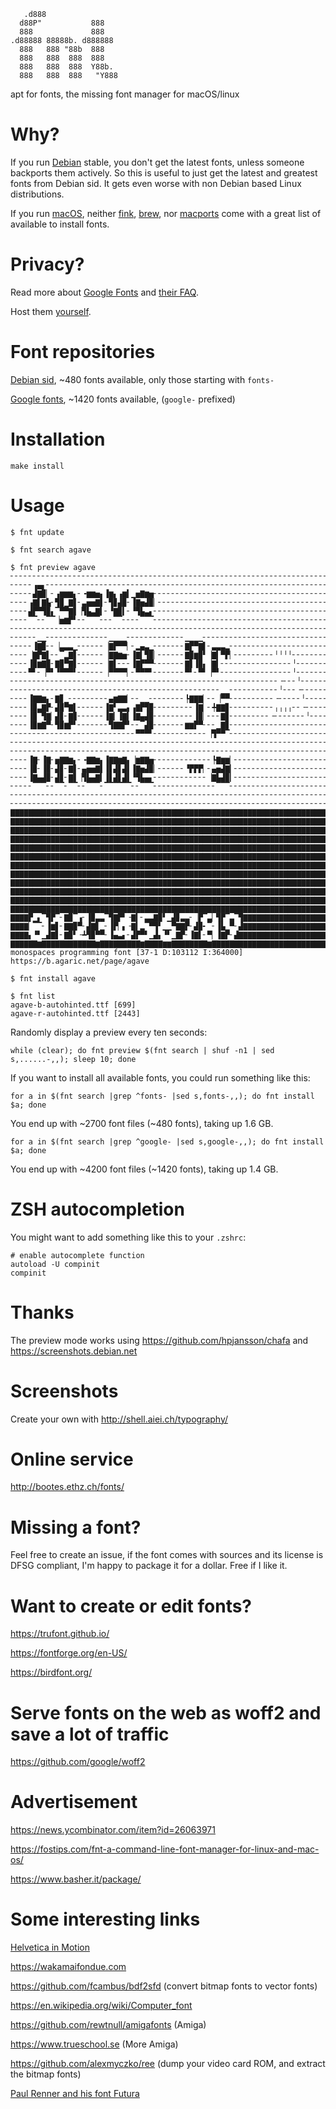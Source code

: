 ```
   .d888
  d88P"           888
  888             888
.d88888 88888b. d888888
  888   888 "88b  888
  888   888  888  888
  888   888  888  Y88b.
  888   888  888   "Y888
```

apt for fonts, the missing font manager for macOS/linux

# Why?

If you run [Debian](https://www.debian.org) stable, you don't get the latest fonts, unless someone backports them actively. So this is useful to just get the latest and greatest fonts from Debian sid. It gets even worse with non Debian based Linux distributions.

If you run [macOS](https://www.next.com), neither [fink](https://www.finkproject.org), [brew](https://brew.sh), nor [macports](https://www.macports.org) come with a great list of available to install fonts.

# Privacy?

Read more about [Google Fonts](https://uxdesign.cc/a-privacy-concern-about-google-fonts-5aa4418bf87e) and [their FAQ](https://developers.google.com/fonts/faq#what_does_using_the_google_fonts_api_mean_for_the_privacy_of_my_users).

Host them [yourself](https://wicki.io/posts/2020-11-goodbye-google-fonts/).

# Font repositories

[Debian sid](https://packages.debian.org/unstable/fonts/), ~480 fonts available, only those starting with `fonts-`

[Google fonts](https://github.com/google/fonts), ~1420 fonts available, (`google-` prefixed)

# Installation

```
make install
```

# Usage

```
$ fnt update

$ fnt search agave

$ fnt preview agave
╴╴╴╴╴╴╴╴╴╴╴╴╴╴╴╴╴╴╴╴╴╴╴╴╴╴╴╴╴╴╴╴╴╴╴╴╴╴╴╴╴╴╴╴╴╴╴╴╴╴╴╴╴╴╴╴╴╴╴╴╴╴╴╴╴╴╴╴╴╴╴╴╴╴╴╴
╴╴╴╴╴▗▄▖╴╴╴╴╴╴╴╴╴╴╴╴╴╴╴╴╴╴╴╴╴╴╴╴╴╴╴╴╴╴╴╴╴╴╴╴╴╴╴╴╴╴╴╴╴╴╴╴╴╴╴╴╴╴╴╴╴╴╴╴╴╴╴╴╴╴╴╴
╴╴╴╴╴▟▇▉▏╴▗▆▆▆▖╴╺▆▆▅▖▐▆▖▗▆▍▁▅▇▆▅╴╴╴╴╴╴╴╴╴╴╴╴╴╴╴╴╴╴╴╴╴╴╴╴╴╴╴╴╴╴╴╴╴╴╴╴╴╴╴╴╴╴╴╴
╴╴╴╴▗▇▌▇▙╴▜▉▁▇▋╴▃▅▅▇▌╴▜▊▟▉╴▐▇▅▟▉▏╴╴╴╴╴╴╴╴╴╴╴╴╴╴╴╴╴╴╴╴╴╴╴╴╴╴╴╴╴╴╴╴╴╴╴╴╴╴╴╴╴╴╴
╴╴╴╴▟▛▀▜▉▖▔▀▀▇▋▕▜▙▃▇▍╴▝▇▉▍╴▝▜▙▃▖╴╴╴╴╴╴╴╴╴╴╴╴╴╴╴╴╴╴╴╴╴╴╴╴╴╴╴╴╴╴╴╴╴╴╴╴╴╴╴╴╴╴╴╴
╴╴╴╴▔▔╴╴▔▔▕▅▆▛▘╴╴▔▔▔╴╴╴▔▔╴╴╴╴▔▔▔╴╴╴╴╴╴╴╴╴╴╴╴╴╴╴╴╴╴╴╴╴╴╴╴╴╴╴╴╴╴╴╴╴╴╴╴╴╴╴╴╴╴╴╴
╴╴╴╴╴╴╴╴╴╴╴╴╴╴╴╴╴╴╴╴╴╴╴╴╴╴╴╴╴╴╴╴╴╴╴╴╴╴╴╴╴╴╴╴╴╴╴╴╴╴╴╴╴╴╴╴╴╴╴╴╴╴╴╴╴╴╴╴╴╴╴╴╴╴╴╴
╴╴╴╴╴╴▁▁╴╴╴╴╴╴╴╴╴╴╴╴╴╴▁▁▁▁╴╴╴╴╴╴╴╴╴╴╴╴╴▁▁▁▁╴╴╴╴╴╴╴╴╴╴╴╴╴╴╴╴╴╴╴╴╴╴╴╴╴╴╴╴╴╴╴╴╴
╴╴╴╴╴▐▇▉╴╴▕▃▃▃▁╴╴╴╴╴╴▕▇▛▀▀▏╴▂▄▃▁╴╴╴╴╴╴╴▇▛▀▇▌╴▃▃▃▂╴╴╴╴╴╴╴╴╴╴╴╴╴╴╴╴╴╴╴╴╴╴╴╴╴╴╴
╴╴╴╴▕▇▛▇▌╴╴▔▂▇▋╴╴╴╴╴╴▕▇▇▆▅╴▐▇▍▜▉▏╴╴╴╴╴╴▇▉▆▉▘▕▇▍▀▛▏╴╴╴╴╴╴╴╴╴╵╵╵╵╴╴╴╴╴╴╴╴╴╴╴╴╴
╴╴╴╴▐▉▆▇▉╴▇▉▀▇▋╴╴╴╴╴╴▕▇▌╴╴╴▐▇▛▀▀╴╴╴╴╴╴╴▇▋▐▉▖▕▇▍╴╴╴╴╴╴╴╴╴╴╴╴╴╴╴╴╵╴╴╴╴╴╴╴╴╴╴╴╴
╴╴╴╴▀▘╴▕▀▘▝▀▀▀▘╴╴╴╴╴╴▕▀▀▀▀▏╴▀▀▀▘╴╴╴╴╴╴╴▀▘╴▀▘▕▀▘╴╴╴╴╴╴╴╴╴╴╴╴╴╴╴╴╵╴╴╴╴╴╴╴╴╴╴╴╴
╴╴╴╴╴╴╴╴╴╴╴╴╴╴╴╴╴╴╴╴╴╴╴╴╴╴╴╴╴╴╴╴╴╴╴╴╴╴╴╴╴╴╴╴╴╴╴╴╴╴╴╴╴╴╴╴╴╴╴╴╶╴╴╴╵╴╴╴╴╴╴╴╴╴╴╴
╴╴╴╴╴╴╴╴╴╴╴╴╴╴╴╴╴╴╴╴╴╴╴╴╴╴╴╴╴╴╴╴╴╴╴╴╴╴╴╴╴╴╴╴╴╴╴▁▁╴╴╴╴╴╴╴╴╴╴╴╵╴╴╴╶╴╴╴╴╴╴╴╴╴╴╴
╴╴╴╴▐▇▇▆▖╴▇▊▁╴╴╴╴╴╴╴╴╴▄▆▇▇▏╴╴▁▁╴╴╴╴╴╴╴╴┡▇▇▇▏╴╴▕▀▀╴╴╴╴╴╴╴╴╴╴╶╴╴╴╴╴╵╴╴╴╴╴╴╴╴╴╴
╴╴╴╴▐▉▃▇▛╴▟▉▀▇▌╴╴╴╴╴╴▐▇▘▃▃▖▗▇▛▜▉╴╴╴╴╴╴╴╴╴▐▇▏╴╇▇▇▊╴╴╴╴╴╴╴╴╴╴╷╷╷╷╴╴╶╴╴╴╴╴╴╴╴╴╴
╴╴╴╴▐▉▔▜▇▏▟▊╴▇▊╴╴╴╴╴╴▐▇▎▐▇▍▐▇▄▟▉╴╴╴╴╴╴╴╴╴▐▉▏╴╴╴▇▊╴╴╴╴╴╴╴╴╴╶╴╴╴╴╴╴╴╵╴╴╴╴╴╴╴╴╴
╴╴╴╴▐▉▆▇▀╴▜▉▆▛▘╴╴╴╴╴╴╴▜▇▇▛▘╴╴▔▟▉╴╴╴╴╴╴╴▆▆▛▀╴╴╴▁▇▊╴╴╴╴╴╴╴╴╴╴╴╴╴╴╴╴╴╴╴╴╴╴╴╴╴╴╴
╴╴╴╴╴╴╴╴╴╴╴╴╴╴╴╴╴╴╴╴╴╴╴╴╴╴╴╴▀▀▀▘╴╴╴╴╴╴╴╴╴╴╴╴▕▜▀▀▔╴╴╴╴╴╴╴╴╴╴╴╴╴╴╴╴╴╴╴╴╴╴╴╴╴╴╴
╴╴╴╴╴╴╴╴╴╴╴╴╴╴╴╴╴╴╴╴╴╴╴╴╴╴╴╴╴╴╴╴╴╴╴╴╴╴╴╴╴╴╴╴╴╴╴╴╴╴╴╴╴╴╴╴╴╴╴╴╴╴╴╴╴╴╴╴╴╴╴╴╴╴╴╴
╴╴╴╴╴╴╴╴╴╴╴╴╴╴╴╴╴╴╴╴╴╴╴╴╴╴╴╴╴╴╴╴╴╴╴╴╴╴╴╴╴╴╴╴╴╴╴╴╴╴╴╴╴╴╴╴╴╴╴╴╴╴╴╴╴╴╴╴╴╴╴╴╴╴╴╴
╴╴╴╴▐▇╴▐▇╴▅▇▇▆▖╴╺▇▇▆▖▐▇▇▆▇▖▕▆▇▇▅╴╴╴╴╴╴╴╴╴╴╴╴╴┡▇▆▆▏╴╴╴╴╴╴╴╴╴╴╴╴╴╴╴╴╴╴╴╴╴╴╴╴╴╴
╴╴╴╴▐▉╴▐▉╴▟▊╴▇▋╴▄▅▅▇▌▐▋▟▋▟▌▐▇▅▟▉▏╴╴╴╴╴╴▝▛▛▛▏╴▄▅▟▇▎╴╴╴╴╴╴╴╴╴╴╴╴╴╴╴╴╴╴╴╴╴╴╴╴╴╴
╴╴╴╴▐▇▄▟▉╴▟▊╴▇▋▕▜▙▄▇▍▐▋▟▋▟▌▝▜▙▄▖╴╴╴╴╴╴╴╴╴╴╴╴▕▇▙▟▉▎╴╴╴╴╴╴╴╴╴╴╴╴╴╴╴╴╴╴╴╴╴╴╴╴╴╴
╴╴╴╴╴▔▔▔╴╴▔▔╴▔▔╴╴▔▔▔╴▔▔▔▔▔▔╴╴▔▔▔╴╴╴╴╴╴╴╴╴╴╴╴╴╴▔▔▔╴╴╴╴╴╴╴╴╴╴╴╴╴╴╴╴╴╴╴╴╴╴╴╴╴╴╴
╴╴╴╴╴╴╴╴╴╴╴╴╴╴╴╴╴╴╴╴╴╴╴╴╴╴╴╴╴╴╴╴╴╴╴╴╴╴╴╴╴╴╴╴╴╴╴╴╴╴╴╴╴╴╴╴╴╴╴╴╴╴╴╴╴╴╴╴╴╴╴╴╴╴╴╴
╴╴╴╴╴╴╴╴╴╴╴╴╴╴╴╴╴╴╴╴╴╴╴╴╴╴╴╴╴╴╴╴╴╴╴╴╴╴╴╴╴╴╴╴╴╴╴╴╴╴╴╴╴╴╴╴╴╴╴╴╴╴╴╴╴╴╴╴╴╴╴╴╴╴╴╴
▇▇▇▇▇▇▇▇▇▇▇▇▇▇▇▇▇▇▇▇▇▇▇▇▇▇▇▇▇▇▇▇▇▇▇▇▇▇▇▇▇▇▇▇▇▇▇▇▇▇▇▇▇▇▇▇▇▇▇▇▇▇▇▇▇▇▇▇▇▇▇▇▇▛▃▇
▇▇▇▇▇▇▇▇▇▇▇▇▇▇▇▇▇▇▇▇▇▇▇▇▇▇▇▇▇▇▇▇▇▇▇▇▇▇▇▇▇▇▇▇▇▇▇▇▇▇▇▇▇▇▇▇▇▇▇▇▇▇▇▇▇▇▇▇▇▇▇▇▇▛▋▇
▇▇▇▇▇▇▇▇▇▇▇▇▇▇▇▇▇▇▇▇▇▇▇▇▇▇▇▇▇▇▇▇▇▇▇▇▇▇▇▇▇▇▇▇▇▇▇▇▇▇▇▇▇▇▇▇▇▇▇▇▇▇▇▇▇▇▇▇▇▇▇▇▇▛╏▇
▇▇▇▇▇▇▇▇▇▇▇▇▇▇▇▇▇▇▇▇▇▇▇▇▇▇▇▇▇▇▇▇▇▇▇▇▇▇▇▇▇▇▇▇▇▇▇▇▇▇▇▇▇▇▇▇▇▇▇▇▇▇▇▇▇▇▇▇▇▇▇▇▇▇▆▇
▇▇▇▇▇▇▇▇▇▇▇▇▇▇▇▇▇▇▇▇▇▇▇▇▇▇▇▇▇▇▇▇▇▇▇▇▇▇▇▇▇▇▇▇▇▇▇▇▇▇▇▇▇▇▇▇▇▇▇▇▇▇▇▇▇▇▇▇▇▇▇▉▛▀▀▉
▇▇▇▇▇▇▇▇▇▇▇▇▇▇▇▇▇▇▇▇▇▇▇▇▇▇▇▇▇▇▇▇▇▇▇▇▇▇▇▇▇▇▇▇▇▇▇▇▇▇▇▇▇▇▇▇▇▇▇▇▇▇▇▇▇▇▇▇▇▇▇▉▏╴▕▇
▇▇▇▇▇▇▇▇▇▇▇▇▇▇▇▇▇▇▇▇▇▇▇▇▇▇▇▇▇▇▇▇▇▇▇▇▇▇▇▇▇▇▇▇▇▇▇▇▇▇▇▇▇▇▇▇▇▇▇▇▇▇▇▇▇▇▇▇▇▇▇▇▇▆▆▇
▇▇▇▇▇▇▇▇▇▇▇▇▇▇▇▇▇▇▇▇▇▇▇▇▇▇▇▇▇▇▇▇▇▇▇▇▇▇▇▇▇▇▇▇▇▇▇▇▇▇▇▇▇▇▇▇▇▇▇▇▇▇▇▇▇▇▇▇▇▇▇▇▇▇▇▇
▇▇▇▇▇▇▇▇▇▇▇▇▇▇▇▇▇▇▇▇▇▇▇▇▇▇▇▇▇▇▇▇▇▇▇▇▇▇▇▇▇▇▇▇▇▇▇▇▇▇▇▇▇▇▇▇▇▇▇▇▇▇▇▇▇▇▇▇▇▇▇▇▇▇▇▇
▇▇▇▇▇▇▇▇▇▇▇▇▇▇▇▇▇▇▇▇▇▇▇▇▇▇▇▇▇▇▇▇▇▇▇▇▇▇▇▇▇▇▇▇▇▇▇▇▇▇▇▇▇▇▇▇▇▇▇▇▇▇▇▇▇▇▇▇▇▇▇▇▇▇▇▇
▇▇▇▇▇▇▇▇▇▇▇▇▇▇▇▇▇▇▇▇▇▇▇▇▇▇▇▇▇▇▇▇▇▇▇▇▇▇▇▇▇▇▇▇▇▇▇▇▇▇▇▇▇▇▇▇▇▇▇▇▇▇▇▇▇▇▇▇▇▇▇▇▇▇▇▇
▇▇▇▇▇▇▇▇▇▇▇▇▇▇▇▇▇▇▇▇▇▇▇▇▇▇▇▇▇▇▇▇▇▇▇▇▇▇▇▇▇▇▇▇▇▇▇▇▇▇▇▇▇▇▇▇▇▇▇▇▇▇▇▇▇▇▇▇▇▇▇▇▇▇▇▇
▇▇▇▇▛▁▖▔▜▛▔╴▇▉▔▗╴▐▉▃▃▔▜▇▛▘╶▇▍╴▃▃▇▉▘▁▟▊▃▃╴▕▛▔▃▏▜▛▔▃▔▜▇▇▇▇▇▇▇▇▇▇▇▇▇▇▇▇▇▇▇▇▇▇▇▇
▇▇▇▇▏▔▔╴▐▆▋╴▇▇▉▀╴▟▇▋▁╴▐▛▏▖╶▇▍▂▔▀▜▘▁▁▀▇▇▛╴▟▉╸▔╴▐▙▁▀╴▟▇▇▇▇▇▇▇▇▇▇▇▇▇▇▇▇▇▇▇▇▇▇▇▇
▇▇▇▇▖▝▘▁▟▇▋╴▇▉▘╶┻▜▉▀▀╴▐▄▃▖╴▟▛▀▘▁▟▖▝▘▁▇▛╴▐▇▌╴▀▏▐▇▛╴▟▇▇▇▇▇▇▇▇▇▇▇▇▇▇▇▇▇▇▇▇▇▇▇▇▇
▇▇▇▇▇▇▆▇▇▇▇▇▇▇▇▇▇▇▇▆▇▇▇▇▇▇▇▇▇▆▇▇▇▇▆▆▇▇▇▇▇▇▇▇▆▇▇▇▇▇▇▇▇▇▇▇▇▇▇▇▇▇▇▇▇▇▇▇▇▇▇▇▇▇▇▇
monospaces programming font [37-1 D:103112 I:364000]
https://b.agaric.net/page/agave

$ fnt install agave

$ fnt list
agave-b-autohinted.ttf [699]
agave-r-autohinted.ttf [2443]
```

Randomly display a preview every ten seconds:

`while (clear); do fnt preview $(fnt search | shuf -n1 | sed s,......-,,); sleep 10; done`

If you want to install all available fonts, you could run something like this:

`for a in $(fnt search |grep ^fonts- |sed s,fonts-,,); do fnt install $a; done`

You end up with ~2700 font files (~480 fonts), taking up 1.6 GB.

`for a in $(fnt search |grep ^google- |sed s,google-,,); do fnt install $a; done`

You end up with ~4200 font files (~1420 fonts), taking up 1.4 GB.

# ZSH autocompletion

You might want to add something like this to your `.zshrc`:
```
# enable autocomplete function
autoload -U compinit
compinit
```

# Thanks

The preview mode works using https://github.com/hpjansson/chafa and https://screenshots.debian.net

# Screenshots

Create your own with http://shell.aiei.ch/typography/

# Online service

http://bootes.ethz.ch/fonts/

# Missing a font?

Feel free to create an issue, if the font comes with sources and its license is DFSG compliant, I'm happy to package it for a dollar. Free if I like it.

# Want to create or edit fonts?

https://trufont.github.io/

https://fontforge.org/en-US/

https://birdfont.org/

# Serve fonts on the web as woff2 and save a lot of traffic

https://github.com/google/woff2

# Advertisement

https://news.ycombinator.com/item?id=26063971

https://fostips.com/fnt-a-command-line-font-manager-for-linux-and-mac-os/

https://www.basher.it/package/

# Some interesting links

[Helvetica in Motion](https://www.youtube.com/watch?v=R1ZBknDPlu4)

https://wakamaifondue.com

https://github.com/fcambus/bdf2sfd (convert bitmap fonts to vector fonts)

https://en.wikipedia.org/wiki/Computer_font

https://github.com/rewtnull/amigafonts (Amiga)

https://www.trueschool.se (More Amiga)

https://github.com/alexmyczko/ree (dump your video card ROM, and extract the bitmap fonts)

[Paul Renner and his font Futura](https://www.maroverlag.de/typo/84-die-kunst-der-typographie-9783875124149.html)

